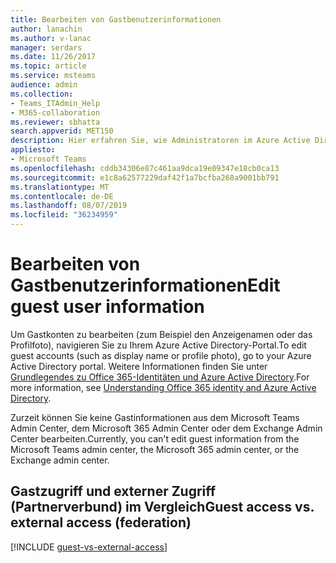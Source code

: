```yaml
---
title: Bearbeiten von Gastbenutzerinformationen
author: lanachin
ms.author: v-lanac
manager: serdars
ms.date: 11/26/2017
ms.topic: article
ms.service: msteams
audience: admin
ms.collection:
- Teams_ITAdmin_Help
- M365-collaboration
ms.reviewer: sbhatta
search.appverid: MET150
description: Hier erfahren Sie, wie Administratoren im Azure Active Directory-Portal Informationen zu Gastbenutzern bearbeiten können.
appliesto:
- Microsoft Teams
ms.openlocfilehash: cddb34306e87c461aa9dca19e09347e18cb0ca13
ms.sourcegitcommit: e1c8a62577229daf42f1a7bcfba268a9001bb791
ms.translationtype: MT
ms.contentlocale: de-DE
ms.lasthandoff: 08/07/2019
ms.locfileid: "36234959"
---
```

<a name="edit-guest-user-information"></a><span data-ttu-id="bdf16-103">Bearbeiten von Gastbenutzerinformationen</span><span class="sxs-lookup"><span data-stu-id="bdf16-103">Edit guest user information</span></span>
===========================

<span data-ttu-id="bdf16-104">Um Gastkonten zu bearbeiten (zum Beispiel den Anzeigenamen oder das Profilfoto), navigieren Sie zu Ihrem Azure Active Directory-Portal.</span><span class="sxs-lookup"><span data-stu-id="bdf16-104">To edit guest accounts (such as display name or profile photo), go to your Azure Active Directory portal.</span></span> <span data-ttu-id="bdf16-105">Weitere Informationen finden Sie unter [Grundlegendes zu Office 365-Identitäten und Azure Active Directory](https://support.office.com/article/Understanding-Office-365-Identity-and-Azure-Active-Directory-06a189e7-5ec6-4af2-94bf-a22ea225a7a9).</span><span class="sxs-lookup"><span data-stu-id="bdf16-105">For more information, see [Understanding Office 365 identity and Azure Active Directory](https://support.office.com/article/Understanding-Office-365-Identity-and-Azure-Active-Directory-06a189e7-5ec6-4af2-94bf-a22ea225a7a9).</span></span>

<span data-ttu-id="bdf16-106">Zurzeit können Sie keine Gastinformationen aus dem Microsoft Teams Admin Center, dem Microsoft 365 Admin Center oder dem Exchange Admin Center bearbeiten.</span><span class="sxs-lookup"><span data-stu-id="bdf16-106">Currently, you can't edit guest information from the Microsoft Teams admin center, the Microsoft 365 admin center, or the Exchange admin center.</span></span>

## <a name="guest-access-vs-external-access-federation"></a><span data-ttu-id="bdf16-107">Gastzugriff und externer Zugriff (Partnerverbund) im Vergleich</span><span class="sxs-lookup"><span data-stu-id="bdf16-107">Guest access vs. external access (federation)</span></span>

[!INCLUDE [guest-vs-external-access](includes/guest-vs-external-access.md)]
